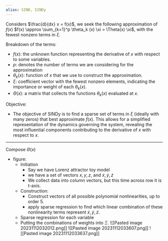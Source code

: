 ```yaml
---
alias: SIND, SINDy
---
```


Considers $\frac{d}{dx} x = f(x)$, we seek the following approximation of $f(x)$ 
$f(x) \approx \sum_{k=1}^p \theta_k (x) \xi = \Theta(x) \xi$, with the fewest nonzero terms in $\xi$.

Breakdown of the terms:
- $f(x)$: the unknown function representing the derivative of $x$ with respect to some variables.
- $p$: denotes the number of terms we are considering for the approximation
- $\theta_k (x)$: function of $x$ that we use to construct the approximation.
- $\xi$: coefficient vector with the fewest nonzero elements, indicating the importance or weight of each $\theta_k(x)$. 
- $\Theta(x)$: a matrix that collects the functions $\theta_k(x)$ evaluated at $x$. 

Objective:
- The objective of SINDy is to find a sparse set of terms in $\xi$ (ideally with many zeros) that best approximate $f(x)$. This allows for a simplified representation of the dynamics governing the system, revealing the most influential components contributing to the derivative of $x$ with respect to $x$.


---

Compose $\Theta(x)$ 

- figure:
	- Initiation
		- Say we have Lorenz attractor toy model
		- we have a set of vectors $x,y,z$, and $\dot x, \dot y, \dot z$
		- We collect data into column vectors, but this time across row it is t-axis.
	- Construction:
		-  Construct vectors of all possible polynomial nonlinearities, up to order 5.
		- apply sparse regression to find which linear combination of these nonlinearity terms represent $\dot x, \dot y, \dot z$. 
	- Sparse regression for each variable
	- Putting the combinations of weights into $\Xi$. 
![[Pasted image 20231112032012.png]]
![[Pasted image 20231112033607.png]]
![[Pasted image 20231112033637.png]]


